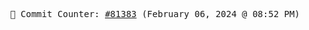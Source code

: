<p align="center">
    <samp>
        📮 Commit Counter: <a href="https://github.com/Javascript-void0/Javascript-void0/commits/main">#81383</a> (February 06, 2024 @ 08:52 PM)
    </samp>
</p>